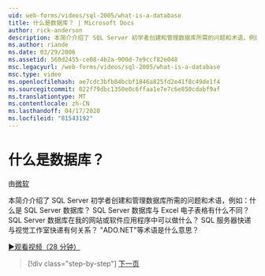 ```yaml
---
uid: web-forms/videos/sql-2005/what-is-a-database
title: 什么是数据库？ | Microsoft Docs
author: rick-anderson
description: 本简介介绍了 SQL Server 初学者创建和管理数据库所需的问题和术语，例如：什么是 SQL Server 数据库？ 如何。。。
ms.author: riande
ms.date: 03/29/2006
ms.assetid: 560d2455-ce08-4b2a-900d-7e9ccf82e048
msc.legacyurl: /web-forms/videos/sql-2005/what-is-a-database
msc.type: video
ms.openlocfilehash: ae7cdc3bfb84bcbf1846a825fd2e41f8c49de1f4
ms.sourcegitcommit: 022f79dbc1350e0c6ffaa1e7e7c6e850cdabf9af
ms.translationtype: MT
ms.contentlocale: zh-CN
ms.lasthandoff: 04/17/2020
ms.locfileid: "81543192"
---
```

# <a name="what-is-a-database"></a>什么是数据库？

由[微软](https://github.com/microsoft)

本简介介绍了 SQL Server 初学者创建和管理数据库所需的问题和术语，例如：什么是 SQL Server 数据库？ SQL Server 数据库与 Excel 电子表格有什么不同？ SQL Server 数据库在我的网站或软件应用程序中可以做什么？ SQL 服务器快递与视觉工作室快递有何关系？ "ADO.NET"等术语是什么意思？

[&#9654;观看视频（28 分钟）](https://channel9.msdn.com/Blogs/ASP-NET-Site-Videos/what-is-a-database)

> [!div class="step-by-step"]
> [下一页](understanding-database-tables-and-records.md)
